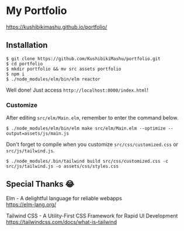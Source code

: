 # My Portfolio

https://kushibikimashu.github.io/portfolio/

## Installation

```
$ git clone https://github.com/KushibikiMashu/portfolio.git
$ cd portfolio
$ mkdir portfolio && mv src assets portfolio
$ npm i
$ ./node_modules/elm/bin/elm reactor
```

Well done! Just access `http://localhost:8000/index.html`!

### Customize
After editing `src/elm/Main.elm`, remember to enter the command below.

```
$ ./node_modules/elm/bin/elm make src/elm/Main.elm --optimize --output=assets/js/main.js
```

Don't forget to compile when you customize `src/css/customized.css` or `src/js/tailwind.js`.

```
$ ./node_modules/.bin/tailwind build src/css/customized.css -c src/js/tailwind.js -o assets/css/styles.css
```

## Special Thanks 😂

Elm - A delightful language for reliable webapps<br>
https://elm-lang.org/

Tailwind CSS - A Utility-First CSS Framework for Rapid UI Development<br>
https://tailwindcss.com/docs/what-is-tailwind
